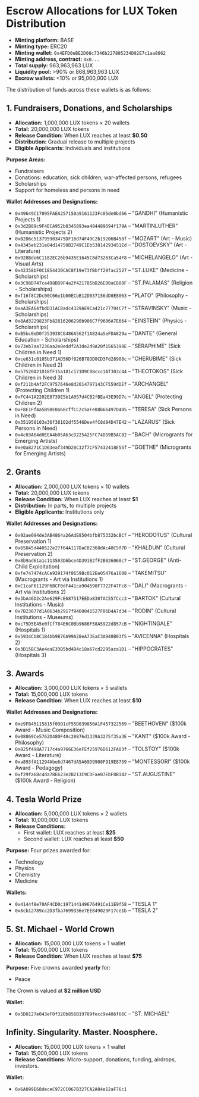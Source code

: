 # Escrow Allocations for LUX Token Distribution

* **Minting platform:** BASE
* **Minting type:** ERC20
* **Minting wallet:** `0x4EFD0eBE2D08c7346b227805234D92E7c1aa8662`
* **Minting address, contract:** `0x0...`
* **Total supply:** 963,963,963 LUX
* **Liquidity pool:** >90% or 868,963,963 LUX
* **Escrow wallets:** <10% or 95,000,000 LUX

The distribution of funds across these wallets is as follows:

## 1. Fundraisers, Donations, and Scholarships

* **Allocation:** 1,000,000 LUX tokens × 20 wallets
* **Total:** 20,000,000 LUX tokens
* **Release Condition:** When LUX reaches at least **$0.50**
* **Distribution:** Gradual release to multiple projects
* **Eligible Applicants:** Individuals and institutions

**Purpose Areas:**
* Fundraisers
* Donations: education, sick children, war-affected persons, refugees
* Scholarships
* Support for homeless and persons in need

**Wallet Addresses and Designations:**
* `0x49649C17095FAEA257150a9161123Fc05de0bd66` – "GANDHI" (Humanistic Projects 1)
* `0x3d2B89c9F4ECA952b8345893ea484489694f179A` – "MARTINLUTHER" (Humanistic Projects 2)
* `0xB2D6c513795903475DF18d74F49C2b19206B458f` – "MOZART" (Art - Music)
* `0x4345eb231e04d14750B2749C1Eb53814293451Ed` – "DOSTOEVSKY" (Art - Literature)
* `0x928Bde6C1182EC26b9435E1645C8d73263Ca54F8` – "MICHELANGELO" (Art - Visual Arts)
* `0x42358bF0C1854430CAC8f19e73fBbff29fac2527` – "ST.LUKE" (Medicine - Scholarships)
* `0x3C98D747ca498DD9F4a2f421785bD26E00aC880F` – "ST.PALAMAS" (Religion - Scholarships)
* `0xf16f8C2Dc00C66e1b00ECbB12D037156dD0E8063` – "PLATO" (Philosophy - Scholarships)
* `0xaA3EA64fbdD31AC8adc4329AE9Ca421c77704C7f` – "STRAVINSKY" (Music - Scholarships)
* `0x8Ad3229823Fb82816206290b906C7f9606A7E664` – "EINSTEIN" (Physics - Scholarships)
* `0xB5bc0eD0f353938C6486A562f1A824a5eFDA829a` – "DANTE" (General Education - Scholarships)
* `0x73eb7aa7236aa2e8eddf2A3de2d9A20f1565398E` – "SERAPHIME" (Sick Children in Need 1)
* `0xce631c0105b371AD56Df826B78DD0CD3Fd28908c` – "CHERUBIME" (Sick Children in Need 2)
* `0x57520A21D18fF15a181c171D9C08ccc1Af303c44` – "THEOTOKOS" (Sick Children in Need 3)
* `0xf211b4Af2FC9757646e8d2014797143CF559dDEf` – "ARCHANGEL" (Protecting Children 1)
* `0xFC441A2202E8739E5b1A057d4CB2fBEa43E99D7c` – "ANGEL" (Protecting Children 2)
* `0xF8E1Ff4a5B98E0a68cffCC2c5aFe08b66497D405` – "TERESA" (Sick Persons in Need)
* `0x351958103e36f38102df5546Dee4fC8d84D47E42` – "LAZARUS" (Sick Persons in Need)
* `0x4c03A64d0EEA4b05A63cD225425FC74D59B5AC82` – "BACH" (Microgrants for Emerging Artists)
* `0xe0a8271C1D63eaf349D28C32f7CF57432418E55f` – "GOETHE" (Microgrants for Emerging Artists)

## 2. Grants

* **Allocation:** 2,000,000 LUX tokens × 10 wallets
* **Total:** 20,000,000 LUX tokens
* **Release Condition:** When LUX reaches at least **$1**
* **Distribution:** In parts, to multiple projects
* **Eligible Applicants:** Institutions only

**Wallet Addresses and Designations:**
* `0x92ae094de3AB4864a26AdE8504bfb875332bcBCf` – "HERODOTUS" (Cultural Preservation 1)
* `0x65845d440522e27f64A117DaC02368dAc48C5f7D` – "KHALDUN" (Cultural Preservation 2)
* `0x8b9ad61a1c113503D6bce4D391B2fF2B826060c7` – "ST.GEORGE" (Anti-Child Exploitation)
* `0xfe747474cACe929174f8659Bc012Ee05476a1608` – "TAKEMITSU" (Macrogrants - Art via Institutions 1)
* `0xC1caF61129F6BCF0dF441ca904590F7722F47Fc8` – "DALI" (Macrogrants - Art via Institutions 2)
* `0x3bA46D2c2Ae629FcE687517EEDa830fAC55fCcc3` – "BARTOK" (Cultural Institutions - Music)
* `0x7B23677d1A0634b2917f9460041527F06D4A7d34` – "RODIN" (Cultural Institutions - Museums)
* `0xc75D5E45e0fCf784E6C0Bb9686F58A5922d857cB` – "NIGHTINGALE" (Hospitals 1)
* `0x5934Cb8C1B4bb9B76A99A28eA73EaC3A948B03f5` – "AVICENNA" (Hospitals 2)
* `0x3D15BC3Ae4eaE33B5bd4B4c18a67cd2295aca1D1` – "HIPPOCRATES" (Hospitals 3)

## 3. Awards

* **Allocation:** 3,000,000 LUX tokens × 5 wallets
* **Total:** 15,000,000 LUX tokens
* **Release Condition:** When LUX reaches at least **$10**

**Wallet Addresses and Designations:**
* `0xe9FB45115815f0991cF55D039850A1F457322569` – "BEETHOVEN" ($100k Award - Music Composition)
* `0x08869Ce5762D480F40c28876d1339A3275f35a3E` – "KANT" ($100k Award - Philosophy)
* `0x825f498A7717c4a9766E36eFEf25976D612FA03f` – "TOLSTOY" ($100k Award - Literature)
* `0xa893fA11294Abe6d7467dA5A69D9908F919E8759` – "MONTESSORI" ($100k Award - Pedagogy)
* `0xf29fa68c4da78E623e2B213C9CDFae07EbF8B142` – "ST.AUGUSTINE" ($100k Award - Religion)

## 4. Tesla World Prize

* **Allocation:** 5,000,000 LUX tokens × 2 wallets
* **Total:** 10,000,000 LUX tokens
* **Release Conditions:**
	* First wallet: LUX reaches at least **$25**
	* Second wallet: LUX reaches at least **$50**

**Purpose:**
Four prizes awarded for:

* Technology
* Physics
* Chemistry
* Medicine

**Wallets:**
* `0x4144f8e70AF4CD0c197144149676491Ce11E9f58` – "TESLA 1" 
* `0x8cb12789cc2D3fba7699336e7EE849029F17ce1b` – "TESLA 2"

## 5. St. Michael - World Crown

* **Allocation:** 15,000,000 LUX tokens × 1 wallet
* **Total:** 15,000,000 LUX tokens
* **Release Condition:** When LUX reaches at least **$75**

**Purpose:**
Five crowns awarded **yearly** for:

* Peace

The Crown is valued at **$2 million USD**

**Wallet:**
* `0x5D0127e043eF0f320b856B19709fecc9e486f66C` – "ST. MICHAEL"

## Infinity.  Singularity. Master. Noosphere.
* **Allocation:** 15,000,000 LUX tokens × 1 wallet
* **Total:** 15,000,000 LUX tokens
* **Release Conditions:** Micro-support, donations, funding, airdrops, investors.

**Wallet:**
* `0x6A099E68deceC972CC067B327CA2A84e12aF76c1`
